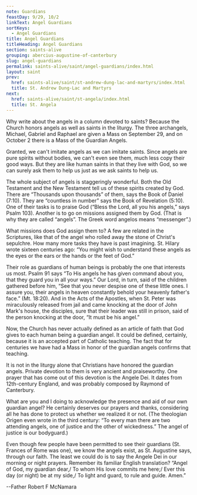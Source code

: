 ```yaml
---
note: Guardians
feastDay: 9/29, 10/2
linkText: Angel Guardians
sortKeys:
  - Angel Guardians
title: Angel Guardians
titleHeading: Angel Guardians
section: saints-alive
grouping: abercius-augustine-of-canterbury
slug: angel-guardians
permalink: saints-alive/saint/angel-guardians/index.html
layout: saint
prev:
  href: saints-alive/saint/st-andrew-dung-lac-and-martyrs/index.html
  title: St. Andrew Dung-Lac and Martyrs
next:
  href: saints-alive/saint/st-angela/index.html
  title: St. Angela
---
```

Why write about the angels in a column devoted to saints? Because the Church honors angels as well as saints in the liturgy. The three archangels, Michael, Gabriel and Raphael are given a Mass on September 29, and on October 2 there is a Mass of the Guardian Angels.

Granted, we can't imitate angels as we can imitate saints. Since angels are pure spirits without bodies, we can't even see them, much less copy their good ways. But they are like human saints in that they live with God, so we can surely ask them to help us just as we ask saints to help us.

The whole subject of angels is staggeringly wonderful. Both the Old Testament and the New Testament tell us of these spirits created by God. There are “Thousands upon thousands” of them, says the Book of Daniel (7:10). They are “countless in number” says the Book of Revelation (5:10). One of their tasks is to praise God (“Bless the Lord, all you his angels,” says Psalm 103). Another is to go on missions assigned them by God. (That is why they are called “angels”. The Greek word angelos means “messenger”.)

What missions does God assign them to? A few are related in the Scriptures, like that of the angel who rolled away the stone of Christ's sepulchre. How many more tasks they have is past imagining. St. Hilary wrote sixteen centuries ago: “You might wish to understand these angels as the eyes or the ears or the hands or the feet of God.”

Their role as guardians of human beings is probably the one that interests us most. Psalm 91 says “To His angels he has given command about you, that they guard you in all your ways.” Our Lord, in turn, said of the children gathered before him, “See that you never despise one of these little ones. I assure you, their angels in heaven constantly behold your heavenly father's face.” (Mt. 18:20). And in the Acts of the Apostles, when St. Peter was miraculously released from jail and came knocking at the door of John Mark's house, the disciples, sure that their leader was still in prison, said of the person knocking at the door, “It must be his angel.”

Now, the Church has never actually defined as an article of faith that God gives to each human being a guardian angel. It could be defined, certainly, because it is an accepted part of Catholic teaching. The fact that for centuries we have had a Mass in honor of the guardian angels confirms that teaching.

It is not in the liturgy alone that Christians have honored the guardian angels. Private devotion to them is very ancient and praiseworthy. One prayer that has come out of this devotion is the Angele Dei. It dates from 12th-century England, and was probably composed by Raymond of Canterbury.

What are you and I doing to acknowledge the presence and aid of our own guardian angel? He certainly deserves our prayers and thanks, considering all he has done to protect us whether we realized it or not. (The theologian Origen even wrote in the third century: “To every man there are two attending angels, one of justice and the other of wickedness.” The angel of justice is our bodyguard.)

Even though few people have been permitted to see their guardians (St. Frances of Rome was one), we know the angels exist, as St. Augustine says, through our faith. The least we could do is to say the Angele Dei in our morning or night prayers. Remember its familiar English translation? “Angel of God, my guardian dear,/ To whom His love commits me here;/ Ever this day (or night) be at my side,/ To light and guard, to rule and guide. Amen.”

\--Father Robert F McNamara
